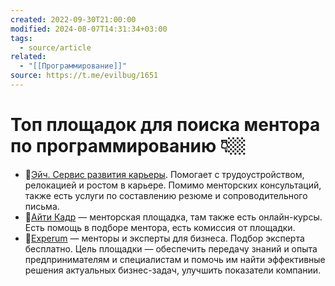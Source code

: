 ```yaml
---
created: 2022-09-30T21:00:00
modified: 2024-08-07T14:31:34+03:00
tags:
  - source/article
related:
  - "[[Программирование]]"
source: https://t.me/evilbug/1651
---
```


# Топ площадок для поиска ментора по программированию 👇🏼

 - 📌[Эйч. Сервис развития карьеры](https://h.careers/). Помогает с трудоустройством, релокацией и ростом в карьере. Помимо менторских консультаций, также есть услуги по составлению резюме и сопроводительного письма. 
 - 📌[Айти Кадр](https://itkadr.ru/) — менторская площадка, там также есть онлайн-курсы. Есть помощь в подборе ментора, есть комиссия от площадки.
 - 📌[Experum](https://experum.ru/) — менторы и эксперты для бизнеса. Подбор эксперта бесплатно. Цель площадки — обеспечить передачу знаний и опыта предпринимателям и специалистам и помочь им найти эффективные решения актуальных бизнес-задач, улучшить показатели компании.
